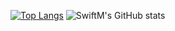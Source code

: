 [![Top Langs](https://github-readme-stats.vercel.app/api/top-langs/?username=swiftmg0d&layout=compact)](https://github.com/anuraghazra/github-readme-stats)
![SwiftM's GitHub stats](https://github-readme-stats.vercel.app/api?username=swiftmg0d&count_private=true)

